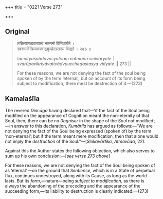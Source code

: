 +++
title = "0221 Verse 273"

+++
## Original 
>
> तन्नित्यशब्दवाच्यत्वं नात्मनो विनिवार्यते ।  
> स्वरूपविक्रियावत्त्वाद्व्युच्छेदस्तस्य विद्यते ॥ २७३ ॥ 
>
> *tannityaśabdavācyatvaṃ nātmano vinivāryate* \|  
> *svarūpavikriyāvattvādvyucchedastasya vidyate* \|\| 273 \|\| 
>
> For these reasons, we are not denying the fact of the soul being spoken of by the term ‘eternal’; but on account of its form being subject to modification, there mest be destrection of it.—(273)



## Kamalaśīla

The revered *Diṅnāga* having declared that—‘if the fact of the Soul being modified on the appearance of Cognition meant the non-eternity of that Soul, then, there can be no *0ogniser* in the shape of the *Soul* not modified’;—in answer to this declaration, *Kumārila* has argued as follows:—“We are not denying the fact of the Soul being expressed (spoken of) by the term ‘non-eternal’; but if the term meant mere modification, then that alone would not imply the *destruction* of the Soul.”—(*Ślokavārtika*, *Ātmavāda*, 22).

Against this the Author states the following objection, which also serves to sum up his own conclusion:—[*see verse 273 above*]

For these reasons, we are not denying the fact of the Soul being spoken of as ‘eternal’,—on the ground that *Sentience*, which is in a State of perpetual flux, continues undestroyed, along with its Cause, as long as the world lasts. But its *form*,—nature—being *subject to modification*, as there is always the abandoning of the preceding and the appearance of the succeeding form,—its liability to destruction is clearly indicated.—(273)


